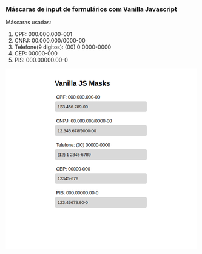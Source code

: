 ### Máscaras de input de formulários com Vanilla Javascript

Máscaras usadas:

1. CPF: 000.000.000-001
2. CNPJ: 00.000.000/0000-00
3. Telefone(9 digitos): (00) 0 0000-0000
4. CEP: 00000-000
5. PIS: 000.00000.00-0

![screen](screen.png)
